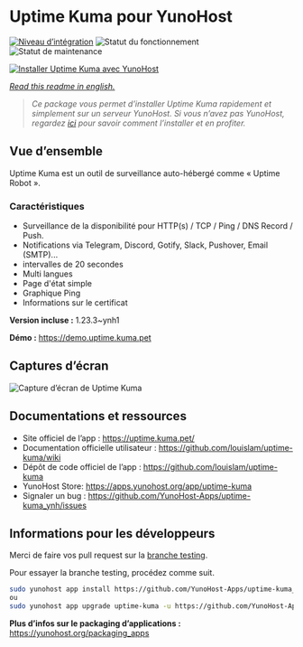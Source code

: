 <!--
N.B.: This README was automatically generated by https://github.com/YunoHost/apps/tree/master/tools/README-generator
It shall NOT be edited by hand.
-->

# Uptime Kuma pour YunoHost

[![Niveau d’intégration](https://dash.yunohost.org/integration/uptime-kuma.svg)](https://dash.yunohost.org/appci/app/uptime-kuma) ![Statut du fonctionnement](https://ci-apps.yunohost.org/ci/badges/uptime-kuma.status.svg) ![Statut de maintenance](https://ci-apps.yunohost.org/ci/badges/uptime-kuma.maintain.svg)

[![Installer Uptime Kuma avec YunoHost](https://install-app.yunohost.org/install-with-yunohost.svg)](https://install-app.yunohost.org/?app=uptime-kuma)

*[Read this readme in english.](./README.md)*

> *Ce package vous permet d’installer Uptime Kuma rapidement et simplement sur un serveur YunoHost.
Si vous n’avez pas YunoHost, regardez [ici](https://yunohost.org/#/install) pour savoir comment l’installer et en profiter.*

## Vue d’ensemble

Uptime Kuma est un outil de surveillance auto-hébergé comme « Uptime Robot ».

### Caractéristiques

- Surveillance de la disponibilité pour HTTP(s) / TCP / Ping / DNS Record / Push.
- Notifications via Telegram, Discord, Gotify, Slack, Pushover, Email (SMTP)...
- intervalles de 20 secondes
- Multi langues
- Page d'état simple
- Graphique Ping
- Informations sur le certificat

**Version incluse :** 1.23.3~ynh1

**Démo :** https://demo.uptime.kuma.pet

## Captures d’écran

![Capture d’écran de Uptime Kuma](./doc/screenshots/example.jpg)

## Documentations et ressources

* Site officiel de l’app : <https://uptime.kuma.pet/>
* Documentation officielle utilisateur : <https://github.com/louislam/uptime-kuma/wiki>
* Dépôt de code officiel de l’app : <https://github.com/louislam/uptime-kuma>
* YunoHost Store: <https://apps.yunohost.org/app/uptime-kuma>
* Signaler un bug : <https://github.com/YunoHost-Apps/uptime-kuma_ynh/issues>

## Informations pour les développeurs

Merci de faire vos pull request sur la [branche testing](https://github.com/YunoHost-Apps/uptime-kuma_ynh/tree/testing).

Pour essayer la branche testing, procédez comme suit.

``` bash
sudo yunohost app install https://github.com/YunoHost-Apps/uptime-kuma_ynh/tree/testing --debug
ou
sudo yunohost app upgrade uptime-kuma -u https://github.com/YunoHost-Apps/uptime-kuma_ynh/tree/testing --debug
```

**Plus d’infos sur le packaging d’applications :** <https://yunohost.org/packaging_apps>